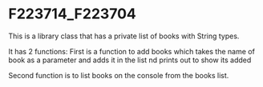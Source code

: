 # F223714_F223704
This is a library class that has a private list of books with String types.

It has 2 functions:
First is a function to add books which takes the name of book as a parameter and adds it in the list nd prints out to show its added

Second function is to list books on the console from the books list.
